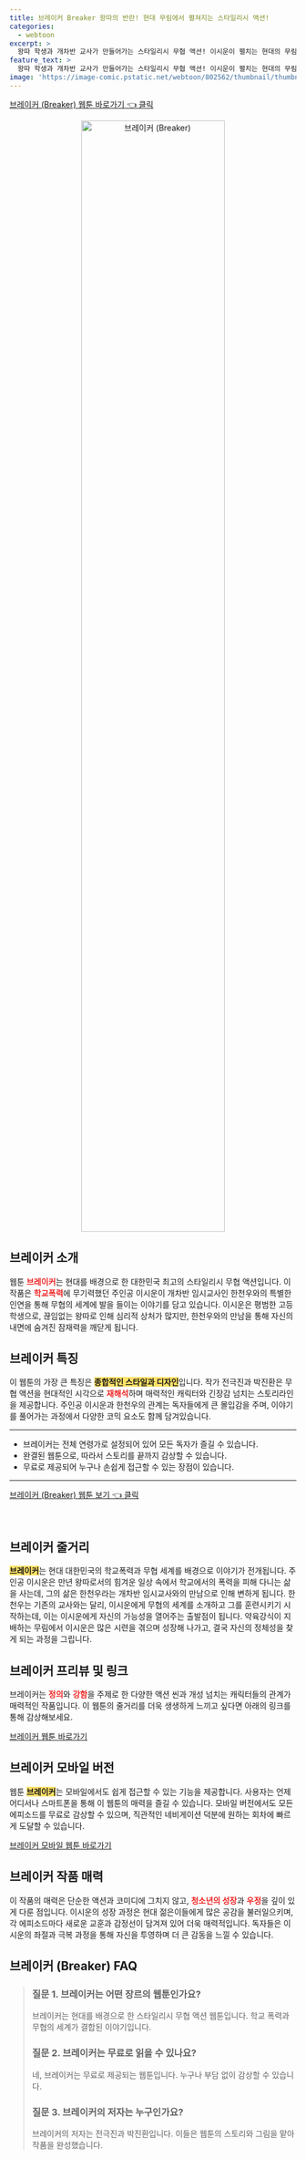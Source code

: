 ```yaml
---
title: 브레이커 Breaker 왕따의 반란! 현대 무림에서 펼쳐지는 스타일리시 액션!
categories:
  - webtoon
excerpt: >
  왕따 학생과 개차반 교사가 만들어가는 스타일리시 무협 액션! 이시운이 펼치는 현대의 무림에서의 역전과 반전 그들의 이야기 속으로 빠져보세요! 지금 바로 클릭!
feature_text: >
  왕따 학생과 개차반 교사가 만들어가는 스타일리시 무협 액션! 이시운이 펼치는 현대의 무림에서의 역전과 반전 그들의 이야기 속으로 빠져보세요! 지금 바로 클릭!
image: 'https://image-comic.pstatic.net/webtoon/802562/thumbnail/thumbnail_IMAG21_9575c6d2-b0a2-437d-9f90-5d37c73e7674.jpg'
---
```


<p><a class="modoo-button" href="https://comic.naver.com/webtoon/list?titleId=802562" rel="nofollow noopener">브레이커 (Breaker) 웹툰 바로가기 👈 클릭</a></p>
<figure class="image" style="width: 50%; height: 50%; text-align: center; margin: auto;"><img alt="브레이커 (Breaker)" src="https://image-comic.pstatic.net/webtoon/802562/thumbnail/thumbnail_IMAG21_9575c6d2-b0a2-437d-9f90-5d37c73e7674.jpg" style="width: 100%; height: 100%; object-fit: cover;"/></figure>
<h2 id="브레이커_소개">브레이커 소개</h2>
<p>웹툰 <b><span style="color: #ee2323;">브레이커</span></b>는 현대를 배경으로 한 대한민국 최고의 스타일리시 무협 액션입니다. 이 작품은 <b><span style="color: #ee2323;">학교폭력</span></b>에 무기력했던 주인공 이시운이 개차반 임시교사인 한천우와의 특별한 인연을 통해 무협의 세계에 발을 들이는 이야기를 담고 있습니다. 이시운은 평범한 고등학생으로, 끊임없는 왕따로 인해 심리적 상처가 많지만, 한천우와의 만남을 통해 자신의 내면에 숨겨진 잠재력을 깨닫게 됩니다.</p>
<h2 id="브레이커_특징">브레이커 특징</h2>
<p>이 웹툰의 가장 큰 특징은 <b><span style="background-color: #ffe066;">종합적인 스타일과 디자인</span></b>입니다. 작가 전극진과 박진환은 무협 액션을 현대적인 시각으로 <b><span style="color: #ee2323;">재해석</span></b>하며 매력적인 캐릭터와 긴장감 넘치는 스토리라인을 제공합니다. 주인공 이시운과 한천우의 관계는 독자들에게 큰 몰입감을 주며, 이야기를 풀어가는 과정에서 다양한 코믹 요소도 함께 담겨있습니다. </p>
<hr/>
<ul>
<li>브레이커는 전체 연령가로 설정되어 있어 모든 독자가 즐길 수 있습니다.</li>
<li>완결된 웹툰으로, 따라서 스토리를 끝까지 감상할 수 있습니다.</li>
<li>무료로 제공되어 누구나 손쉽게 접근할 수 있는 장점이 있습니다.</li>
</ul>
<hr/>
<p><a class="modoo-button" href="https://m.comic.naver.com/webtoon/list?titleId=802562" rel="nofollow noopener">브레이커 (Breaker) 웹툰 보기 👈 클릭</a></p><br/>
<h2 id="브레이커_줄거리">브레이커 줄거리</h2>
<p><b><span style="background-color: #ffe066;">브레이커</span></b>는 현대 대한민국의 학교폭력과 무협 세계를 배경으로 이야기가 전개됩니다. 주인공 이시운은 만년 왕따로서의 힘겨운 일상 속에서 학교에서의 폭력을 피해 다니는 삶을 사는데, 그의 삶은 한천우라는 개차반 임시교사와의 만남으로 인해 변하게 됩니다. 한천우는 기존의 교사와는 달리, 이시운에게 무협의 세계를 소개하고 그를 훈련시키기 시작하는데, 이는 이시운에게 자신의 가능성을 열어주는 출발점이 됩니다. 약육강식이 지배하는 무림에서 이시운은 많은 시련을 겪으며 성장해 나가고, 결국 자신의 정체성을 찾게 되는 과정을 그립니다. </p>
<h2 id="프리뷰_및_링크">브레이커 프리뷰 및 링크</h2>
<p>브레이커는 <b><span style="color: #ee2323;">정의</span></b>와 <b><span style="color: #ee2323;">강함</span></b>을 주제로 한 다양한 액션 씬과 개성 넘치는 캐릭터들의 관계가 매력적인 작품입니다. 이 웹툰의 줄거리를 더욱 생생하게 느끼고 싶다면 아래의 링크를 통해 감상해보세요.</p>
<p><a href="https://comic.naver.com/webtoon/list?titleId=802562">브레이커 웹툰 바로가기</a></p>
<h2 id="브레이커_모바일_버전">브레이커 모바일 버전</h2>
<p>웹툰 <b><span style="background-color: #ffe066;">브레이커</span></b>는 모바일에서도 쉽게 접근할 수 있는 기능을 제공합니다. 사용자는 언제 어디서나 스마트폰을 통해 이 웹툰의 매력을 즐길 수 있습니다. 모바일 버전에서도 모든 에피소드를 무료로 감상할 수 있으며, 직관적인 네비게이션 덕분에 원하는 회차에 빠르게 도달할 수 있습니다.</p>
<p><a href="https://m.comic.naver.com/webtoon/list?titleId=802562">브레이커 모바일 웹툰 바로가기</a></p>
<h2 id="브레이커_작품_매력">브레이커 작품 매력</h2>
<p>이 작품의 매력은 단순한 액션과 코미디에 그치지 않고, <b><span style="color: #ee2323;">청소년의 성장</span></b>과 <b><span style="color: #ee2323;">우정</span></b>을 깊이 있게 다룬 점입니다. 이시운의 성장 과정은 현대 젊은이들에게 많은 공감을 불러일으키며, 각 에피소드마다 새로운 교훈과 감정선이 담겨져 있어 더욱 매력적입니다. 독자들은 이시운의 좌절과 극복 과정을 통해 자신을 투영하며 더 큰 감동을 느낄 수 있습니다.</p>
<h2 id=브레이커 (Breaker)_FAQ>브레이커 (Breaker) FAQ</h2>
<div itemscope="" itemtype="https://schema.org/FAQPage"> <blockquote> <div itemscope="" itemprop="mainEntity" itemtype="https://schema.org/Question"> <h3 id="질문_1" itemprop="name">질문 1. 브레이커는 어떤 장르의 웹툰인가요?</h3> <div itemscope="" itemprop="acceptedAnswer" itemtype="https://schema.org/Answer"> <span itemprop="text"> <p>브레이커는 현대를 배경으로 한 스타일리시 무협 액션 웹툰입니다. 학교 폭력과 무협의 세계가 결합된 이야기입니다.</p> </span> </div> </div> <div itemscope="" itemprop="mainEntity" itemtype="https://schema.org/Question"> <h3 id="질문_2" itemprop="name">질문 2. 브레이커는 무료로 읽을 수 있나요?</h3> <div itemscope="" itemprop="acceptedAnswer" itemtype="https://schema.org/Answer"> <span itemprop="text"> <p>네, 브레이커는 무료로 제공되는 웹툰입니다. 누구나 부담 없이 감상할 수 있습니다.</p> </span> </div> </div> <div itemscope="" itemprop="mainEntity" itemtype="https://schema.org/Question"> <h3 id="질문_3" itemprop="name">질문 3. 브레이커의 저자는 누구인가요?</h3> <div itemscope="" itemprop="acceptedAnswer" itemtype="https://schema.org/Answer"> <span itemprop="text"> <p>브레이커의 저자는 전극진과 박진환입니다. 이들은 웹툰의 스토리와 그림을 맡아 작품을 완성했습니다.</p> </span> </div> </div> </blockquote> </div>


